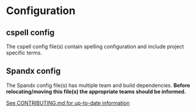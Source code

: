 # Configuration
## cspell config
The cspell config file(s) contain spelling configuration and include project specific terms.

## Spandx config
The Spandx config file(s) has multiple team and build dependencies. **Before relocating/moving this file(s) the appropriate teams should be informed.**

[See CONTRIBUTING.md for up-to-date information](../CONTRIBUTING.md#spandx-config)
